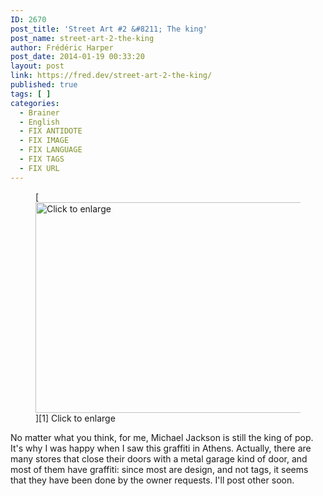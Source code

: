 ```yaml
---
ID: 2670
post_title: 'Street Art #2 &#8211; The king'
post_name: street-art-2-the-king
author: Frédéric Harper
post_date: 2014-01-19 00:33:20
layout: post
link: https://fred.dev/street-art-2-the-king/
published: true
tags: [ ]
categories:
  - Brainer
  - English
  - FIX ANTIDOTE
  - FIX IMAGE
  - FIX LANGUAGE
  - FIX TAGS
  - FIX URL
---
```

<figure>[<figcaption><img alt="Click to enlarge" src="http://fred.dev/wp-content/uploads/2014/01/IMG_1301.jpg" width="600" height="337" /></figcaption>][1] Click to enlarge</figure>
No matter what you think, for me, Michael Jackson is still the king of pop. It's why I was happy when I saw this graffiti in Athens. Actually, there are many stores that close their doors with a metal garage kind of door, and most of them have graffiti: since most are design, and not tags, it seems that they have been done by the owner requests. I'll post other soon.

 [1]: http://fred.dev/wp-content/uploads/2014/01/IMG_1301.jpg